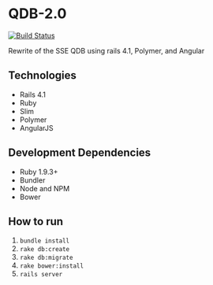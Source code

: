 # QDB-2.0
[![Build Status](https://travis-ci.org/kristenmills/QDB-2.0.svg)](https://travis-ci.org/kristenmills/QDB-2.0)

Rewrite of the SSE QDB using rails 4.1, Polymer, and Angular

## Technologies
* Rails 4.1
* Ruby
* Slim
* Polymer
* AngularJS

## Development Dependencies
* Ruby 1.9.3+
* Bundler
* Node and NPM
* Bower

## How to run

1. `bundle install`
2. `rake db:create`
3. `rake db:migrate`
4. `rake bower:install`
5. `rails server`
